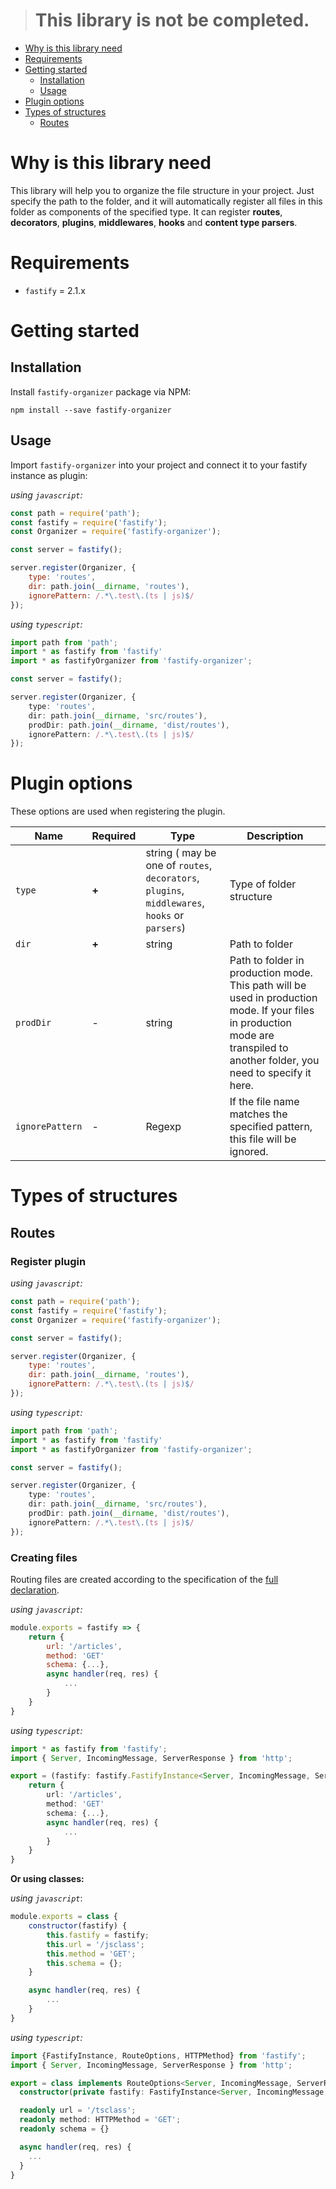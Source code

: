 > # This library is not be completed.

* [Why is this library need](#why-is-this-library-need)
* [Requirements](#requirements)
* [Getting started](#getting-started)
    * [Installation](#installation)
    * [Usage](#usage)
* [Plugin options](#plugin-options)
* [Types of structures](#types-of-structures)
    * [Routes](#routes)

# Why is this library need

This library will help you to organize the file structure in your project. Just specify the path to the folder, and it will automatically register all files in this folder as components of the specified type. It can register **routes**, **decorators**, **plugins**, **middlewares**, **hooks** and **content type parsers**.

# Requirements

* `fastify` = 2.1.x

# Getting started

## Installation

Install `fastify-organizer` package via NPM:

```
npm install --save fastify-organizer
```

## Usage

Import `fastify-organizer` into your project and connect it to your fastify instance as plugin:

*using `javascript`:*
```javascript
const path = require('path');
const fastify = require('fastify');
const Organizer = require('fastify-organizer');

const server = fastify();

server.register(Organizer, {
    type: 'routes',
    dir: path.join(__dirname, 'routes'),
    ignorePattern: /.*\.test\.(ts | js)$/
});
```

*using `typescript`:*
```typescript
import path from 'path';
import * as fastify from 'fastify'
import * as fastifyOrganizer from 'fastify-organizer';

const server = fastify();

server.register(Organizer, {
    type: 'routes',
    dir: path.join(__dirname, 'src/routes'),
    prodDir: path.join(__dirname, 'dist/routes'),
    ignorePattern: /.*\.test\.(ts | js)$/
});
```

# Plugin options

These options are used when registering the plugin.

| Name | Required | Type | Description |
|------|----------|------|-------------|
| `type` | **+** | string ( may be one of `routes`, `decorators`, `plugins`, `middlewares`, `hooks` or `parsers`) | Type of folder structure |
| `dir` | **+** | string | Path to folder |
| `prodDir` | - | string | Path to folder in production mode. This path will be used in production mode. If your files in production mode are transpiled to another folder, you need to specify it here. |
| `ignorePattern` | - | Regexp | If the file name matches the specified pattern, this file will be ignored.

# Types of structures

## Routes

### Register plugin

*using `javascript`:*
```javascript
const path = require('path');
const fastify = require('fastify');
const Organizer = require('fastify-organizer');

const server = fastify();

server.register(Organizer, {
    type: 'routes',
    dir: path.join(__dirname, 'routes'),
    ignorePattern: /.*\.test\.(ts | js)$/
});
```

*using `typescript`:*
```typescript
import path from 'path';
import * as fastify from 'fastify'
import * as fastifyOrganizer from 'fastify-organizer';

const server = fastify();

server.register(Organizer, {
    type: 'routes',
    dir: path.join(__dirname, 'src/routes'),
    prodDir: path.join(__dirname, 'dist/routes'),
    ignorePattern: /.*\.test\.(ts | js)$/
});
```

### Creating files

Routing files are created according to the specification of the [full declaration](https://www.fastify.io/docs/v2.1.x/Routes/#full-declaration).

*using `javascript`:*
```javascript
module.exports = fastify => {
    return {
        url: '/articles',
        method: 'GET'
        schema: {...},
        async handler(req, res) {
            ...
        }
    }
}
```

*using `typescript`:*
```typescript
import * as fastify from 'fastify';
import { Server, IncomingMessage, ServerResponse } from 'http';

export = (fastify: fastify.FastifyInstance<Server, IncomingMessage, ServerResponse>) => {
    return {
        url: '/articles',
        method: 'GET'
        schema: {...},
        async handler(req, res) {
            ...
        }
    }
}
```

**Or using classes:**

*using `javascript`*:
```javascript
module.exports = class {
    constructor(fastify) {
        this.fastify = fastify;
        this.url = '/jsclass';
        this.method = 'GET';
        this.schema = {};
    }

    async handler(req, res) {
        ...
    }
}
```

*using `typescript`:*
```typescript
import {FastifyInstance, RouteOptions, HTTPMethod} from 'fastify';
import { Server, IncomingMessage, ServerResponse } from 'http';

export = class implements RouteOptions<Server, IncomingMessage, ServerResponse> {
  constructor(private fastify: FastifyInstance<Server, IncomingMessage, ServerResponse>) {}

  readonly url = '/tsclass';
  readonly method: HTTPMethod = 'GET';
  readonly schema = {}

  async handler(req, res) {
    ...
  }
}
```
